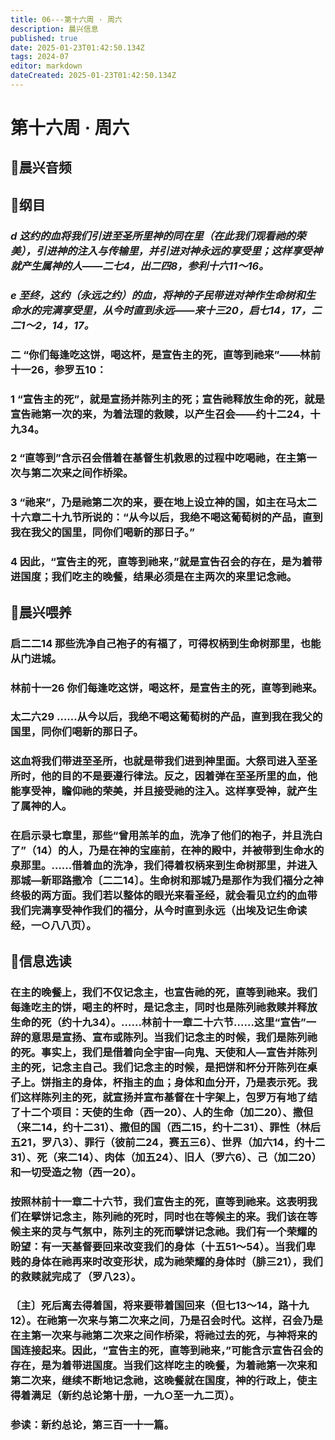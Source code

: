 ```yaml
---
title: 06---第十六周 · 周六
description: 晨兴信息
published: true
date: 2025-01-23T01:42:50.134Z
tags: 2024-07
editor: markdown
dateCreated: 2025-01-23T01:42:50.134Z
---
```


# 第十六周 · 周六
## 🎵晨兴音频

## 📖纲目

### *d	这约的血将我们引进至圣所里神的同在里（在此我们观看祂的荣美），引进神的注入与传输里，并引进对神永远的享受里；这样享受神就产生属神的人——二七4，出二四8，参利十六11～16。*

### *e	至终，这约（永远之约）的血，将神的子民带进对神作生命树和生命水的完满享受里，从今时直到永远——来十三20，启七14，17，二二1～2，14，17。*

### 二	“你们每逢吃这饼，喝这杯，是宣告主的死，直等到祂来”——林前十一26，参罗五10：

### 1	“宣告主的死”，就是宣扬并陈列主的死；宣告祂释放生命的死，就是宣告祂第一次的来，为着法理的救赎，以产生召会——约十二24，十九34。

### 2	“直等到”含示召会借着在基督生机救恩的过程中吃喝祂，在主第一次与第二次来之间作桥梁。

### 3	“祂来”，乃是祂第二次的来，要在地上设立神的国，如主在马太二十六章二十九节所说的：“从今以后，我绝不喝这葡萄树的产品，直到我在我父的国里，同你们喝新的那日子。”

### 4	因此，“宣告主的死，直等到祂来，”就是宣告召会的存在，是为着带进国度；我们吃主的晚餐，结果必须是在主两次的来里记念祂。

## 📖晨兴喂养

### **启二二14**    **那些洗净自己袍子的有福了，可得权柄到生命树那里，也能从门进城。**

### **林前十一26**    **你们每逢吃这饼，喝这杯，是宣告主的死，直等到祂来。**

### **太二六29**    **……从今以后，我绝不喝这葡萄树的产品，直到我在我父的国里，同你们喝新的那日子。**

### 这血将我们带进至圣所，也就是带我们进到神里面。大祭司进入至圣所时，他的目的不是要遵行律法。反之，因着弹在至圣所里的血，他能享受神，瞻仰祂的荣美，并且接受祂的注入。这样享受神，就产生了属神的人。

### 在启示录七章里，那些“曾用羔羊的血，洗净了他们的袍子，并且洗白了”（14）的人，乃是在神的宝座前，在神的殿中，并被带到生命水的泉那里。……借着血的洗净，我们得着权柄来到生命树那里，并进入那城—新耶路撒冷〔二二14〕。生命树和那城乃是那作为我们福分之神终极的两方面。我们若以整体的眼光来看圣经，就会看见立约的血带我们完满享受神作我们的福分，从今时直到永远（出埃及记生命读经，一○八八页）。

## 📖信息选读

### 在主的晚餐上，我们不仅记念主，也宣告祂的死，直等到祂来。我们每逢吃主的饼，喝主的杯时，是记念主，同时也是陈列祂救赎并释放生命的死（约十九34）。……林前十一章二十六节……这里“宣告”一辞的意思是宣扬、宣布或陈列。当我们记念主的时候，我们是陈列祂的死。事实上，我们是借着向全宇宙—向鬼、天使和人—宣告并陈列主的死，记念主自己。我们记念主的时候，是把饼和杯分开陈列在桌子上。饼指主的身体，杯指主的血；身体和血分开，乃是表示死。我们这样陈列主的死，就宣扬并宣布基督在十字架上，包罗万有地了结了十二个项目：天使的生命（西一20）、人的生命（加二20）、撒但（来二14，约十二31）、撒但的国（西二15，约十二31）、罪性（林后五21，罗八3）、罪行（彼前二24，赛五三6）、世界（加六14，约十二31）、死（来二14）、肉体（加五24）、旧人（罗六6）、己（加二20）和一切受造之物（西一20）。

### 按照林前十一章二十六节，我们宣告主的死，直等到祂来。这表明我们在擘饼记念主，陈列祂的死时，同时也在等候主的来。我们该在等候主来的灵与气氛中，陈列主的死而擘饼记念祂。我们有一个荣耀的盼望：有一天基督要回来改变我们的身体（十五51～54）。当我们卑贱的身体在祂再来时改变形状，成为祂荣耀的身体时（腓三21），我们的救赎就完成了（罗八23）。

### 〔主〕死后离去得着国，将来要带着国回来（但七13～14，路十九12）。在祂第一次来与第二次来之间，乃是召会时代。这样，召会乃是在主第一次来与祂第二次来之间作桥梁，将祂过去的死，与神将来的国连接起来。因此，“宣告主的死，直等到祂来，”可能含示宣告召会的存在，是为着带进国度。当我们这样吃主的晚餐，为着祂第一次来和第二次来，继续不断地记念祂，这晚餐就在国度，神的行政上，使主得着满足（新约总论第十册，一九○至一九二页）。

### 参读：新约总论，第三百一十一篇。
 <!-- Google tag (gtag.js) -->
<script async src="https://www.googletagmanager.com/gtag/js?id=G-1P8709Z16T"></script>
<script>
  window.dataLayer = window.dataLayer || [];
  function gtag(){dataLayer.push(arguments);}
  gtag('js', new Date());

  gtag('config', 'G-1P8709Z16T');
</script>